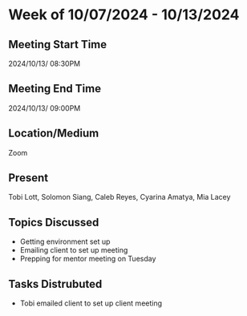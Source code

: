 # Week of 10/07/2024 - 10/13/2024

## Meeting Start Time

2024/10/13/ 08:30PM

## Meeting End Time

2024/10/13/ 09:00PM

## Location/Medium

Zoom

## Present

Tobi Lott, Solomon Siang, Caleb Reyes, Cyarina Amatya, Mia Lacey

## Topics Discussed

- Getting environment set up
- Emailing client to set up meeting
- Prepping for mentor meeting on Tuesday

## Tasks Distrubuted

- Tobi emailed client to set up client meeting

